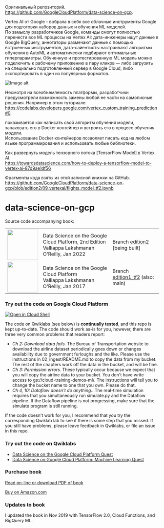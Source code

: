 Оригинальный репозиторий.  
https://github.com/GoogleCloudPlatform/data-science-on-gcp.  


Vertex AI от Google - вобрала в себя все облачные инструменты Google для подготовки наборов данных и обучения ML моделей.  
По замыслу разработчиков Google, команды смогут полностью перенести все ML процессы на Vertex AI: дата-инженеры ищут данные в Google BigQuery, аннотаторы размечают данные с помощью встроенных инструментов, дата-сайентисты настраивают алгоритмы обучения в AutoML и автоматически подбирают оптимальные гиперпараметры. Обученную и протестированную ML модель можно подключить к рабочему приложению в пару кликов — либо загрузить на специально подготовленный сервер в Google Cloud, либо экспортировать в один из популярных форматов.  

![Image alt](https://habrastorage.org/webt/hy/if/nw/hyifnwdmv9usazdat8l3yo9mtqu.png)

Несмотря на всеобъемлемость платформы, разработчики предусмотрели возможность замены любой ее части на самописные решения. Например в этом туториале.  
https://codelabs.developers.google.com/vertex_custom_training_prediction#0.  

показывается как написать свой алгоритм обучения модели, запаковать его в Docker контейнер и встроить его в процесс обучения модели.  
Использование Docker контейнеров позволяет писать код на любом языке программирования и использовать любые библиотеки.  


Как развернуть модель тензорного потока [TensorFlow Model] в Vertex AI.  
https://towardsdatascience.com/how-to-deploy-a-tensorflow-model-to-vertex-ai-87d9ae1df56

Фрагменты кода взяты из этой записной книжки на GitHub.  
https://github.com/GoogleCloudPlatform/data-science-on-gcp/blob/edition2/09_vertexai/flights_model_tf2.ipynb


# data-science-on-gcp

Source code accompanying book:

<table>
<tr>
  <td>
  <img src="https://images-na.ssl-images-amazon.com/images/I/51dgw%2BCYSOL._SX379_BO1,204,203,200_.jpg" height="100"/>
  </td>
  <td>
  Data Science on the Google Cloud Platform, 2nd Edition <br/>
  Valliappa Lakshmanan <br/>
  O'Reilly, Jan 2022
  </td>
  <td>
  Branch <a href="https://github.com/GoogleCloudPlatform/data-science-on-gcp/tree/edition2">edition2</a> [being built]
  </td>
</tr>
<tr>
  <td>
  <img src="https://images-na.ssl-images-amazon.com/images/I/51dgw%2BCYSOL._SX379_BO1,204,203,200_.jpg" height="100"/>
  </td>
  <td>
  Data Science on the Google Cloud Platform <br/>
  Valliappa Lakshmanan <br/>
  O'Reilly, Jan 2017
  </td>
  <td>
  Branch <a href="https://github.com/GoogleCloudPlatform/data-science-on-gcp/tree/edition1_tf2">edition1_tf2</a> (also: main)
  </td>
</table>

### Try out the code on Google Cloud Platform
<a href="https://console.cloud.google.com/cloudshell/open?git_repo=https://github.com/GoogleCloudPlatform/data-science-on-gcp&page=editor&open_in_editor=README.md"> <img alt="Open in Cloud Shell" src ="http://gstatic.com/cloudssh/images/open-btn.png"></a>

The code on Qwiklabs (see below) is **continually tested**, and this repo is kept up-to-date.
The code should work as-is for you, however, there are three very common problems that readers report:
* <i>Ch 2: Download data fails.</i> The Bureau of Transportation website to download the airline dataset periodically goes down or changes availability due to government furloughs and the like.
Please use the instructions in 02_ingest/README.md to copy the data from my bucket. The rest of the chapters work off the data in the
bucket, and will be fine.
* <i>Ch 3: Permission errors.</i> These typically occur because we expect that you will copy the airline data to your bucket. You don't have write access to gs://cloud-training-demos-ml/. The instructions will tell you to change the bucket name to one that you own. Please do that.
* <i>Ch 4, 10: Dataflow doesn't do anything.</i>. The real-time simulation requires that you simultaneously run simulate.py and the Dataflow pipeline. If the Dataflow pipeline is not progressing, make sure that the simulate program is still running.

If the code doesn't work for you, I recommend that you try the corresponding Qwiklab lab to see if there is some step that you missed.
If you still have problems, please leave feedback in Qwiklabs, or file an issue in this repo.

### Try out the code on Qwiklabs

- [Data Science on the Google Cloud Platform Quest](https://google.qwiklabs.com/quests/43)
- [Data Science on Google Cloud Platform: Machine Learning Quest](https://google.qwiklabs.com/quests/50)



### Purchase book
[Read on-line or download PDF of book](http://shop.oreilly.com/product/0636920057628.do)

[Buy on Amazon.com](https://www.amazon.com/Data-Science-Google-Cloud-Platform/dp/1491974567)

### Updates to book
I updated the book in Nov 2019 with TensorFlow 2.0, Cloud Functions, and BigQuery ML.

